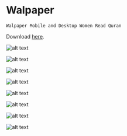 # Walpaper

```
Walpaper Mobile and Desktop Women Read Quran
```
Download [here](https://github.com/ahmadajis/Walpaper/archive/master.zip).

![alt text](https://github.com/ahmadajis/Walpaper/blob/master/Walpaper%20Png/Walpaper%20upload-01.png)

![alt text](https://github.com/ahmadajis/Walpaper/blob/master/Walpaper%20Png/Walpaper%20upload-02.png)

![alt text](https://github.com/ahmadajis/Walpaper/blob/master/Walpaper%20Png/Walpaper%20upload-03.png)

![alt text](https://github.com/ahmadajis/Walpaper/blob/master/Walpaper%20Png/Walpaper%20upload-04.png)

![alt text](https://github.com/ahmadajis/Walpaper/blob/master/Walpaper%20Png/Walpaper%20upload-05.png)

![alt text](https://github.com/ahmadajis/Walpaper/blob/master/Walpaper%20Png/Walpaper%20upload-06.png)

![alt text](https://github.com/ahmadajis/Walpaper/blob/master/Walpaper%20Png/Walpaper%20upload-07.png)

![alt text](https://github.com/ahmadajis/Walpaper/blob/master/Walpaper%20Png/Walpaper%20upload-08.png)
